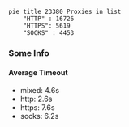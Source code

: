 
```mermaid
pie title 23380 Proxies in list
    "HTTP" : 16726
    "HTTPS": 5619
    "SOCKS" : 4453
```

### Some Info
#### Average Timeout

- mixed: 4.6s
- http: 2.6s
- https: 7.6s
- socks: 6.2s